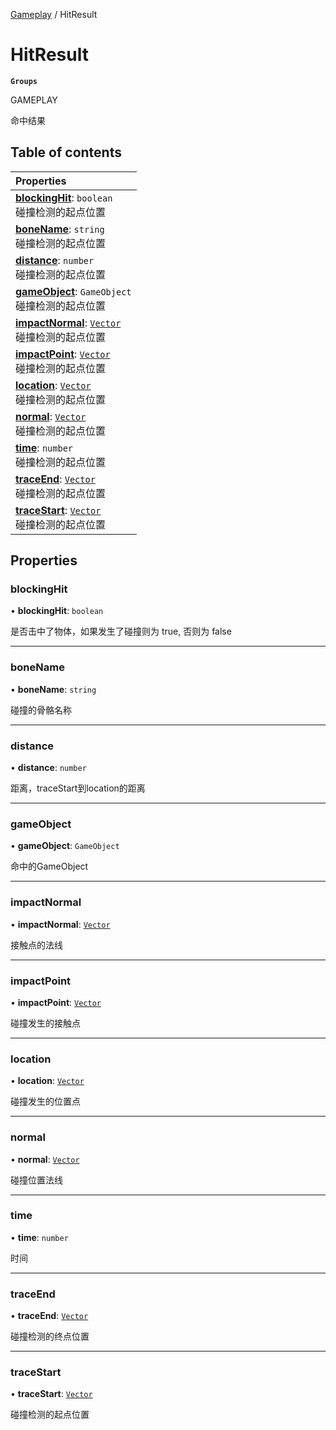 [Gameplay](../groups/Gameplay.Gameplay.md) / HitResult

# HitResult <Badge type="tip" text="Class" /> <Score text="HitResult" />

**`Groups`**

GAMEPLAY

命中结果

## Table of contents

| Properties |
| :-----|
| **[blockingHit](Gameplay.HitResult.md#blockinghit)**: `boolean` <br> 碰撞检测的起点位置|
| **[boneName](Gameplay.HitResult.md#bonename)**: `string` <br> 碰撞检测的起点位置|
| **[distance](Gameplay.HitResult.md#distance)**: `number` <br> 碰撞检测的起点位置|
| **[gameObject](Gameplay.HitResult.md#gameobject)**: `GameObject` <br> 碰撞检测的起点位置|
| **[impactNormal](Gameplay.HitResult.md#impactnormal)**: [`Vector`](Type.Vector.md) <br> 碰撞检测的起点位置|
| **[impactPoint](Gameplay.HitResult.md#impactpoint)**: [`Vector`](Type.Vector.md) <br> 碰撞检测的起点位置|
| **[location](Gameplay.HitResult.md#location)**: [`Vector`](Type.Vector.md) <br> 碰撞检测的起点位置|
| **[normal](Gameplay.HitResult.md#normal)**: [`Vector`](Type.Vector.md) <br> 碰撞检测的起点位置|
| **[time](Gameplay.HitResult.md#time)**: `number` <br> 碰撞检测的起点位置|
| **[traceEnd](Gameplay.HitResult.md#traceend)**: [`Vector`](Type.Vector.md) <br> 碰撞检测的起点位置|
| **[traceStart](Gameplay.HitResult.md#tracestart)**: [`Vector`](Type.Vector.md) <br> 碰撞检测的起点位置|

## Properties

### blockingHit <Score text="blockingHit" /> 

• **blockingHit**: `boolean`

是否击中了物体，如果发生了碰撞则为 true, 否则为 false

___

### boneName <Score text="boneName" /> 

• **boneName**: `string`

碰撞的骨骼名称

___

### distance <Score text="distance" /> 

• **distance**: `number`

距离，traceStart到location的距离

___

### gameObject <Score text="gameObject" /> 

• **gameObject**: `GameObject`

命中的GameObject

___

### impactNormal <Score text="impactNormal" /> 

• **impactNormal**: [`Vector`](Type.Vector.md)

接触点的法线

___

### impactPoint <Score text="impactPoint" /> 

• **impactPoint**: [`Vector`](Type.Vector.md)

碰撞发生的接触点

___

### location <Score text="location" /> 

• **location**: [`Vector`](Type.Vector.md)

碰撞发生的位置点

___

### normal <Score text="normal" /> 

• **normal**: [`Vector`](Type.Vector.md)

碰撞位置法线

___

### time <Score text="time" /> 

• **time**: `number`

时间

___

### traceEnd <Score text="traceEnd" /> 

• **traceEnd**: [`Vector`](Type.Vector.md)

碰撞检测的终点位置

___

### traceStart <Score text="traceStart" /> 

• **traceStart**: [`Vector`](Type.Vector.md)

碰撞检测的起点位置
